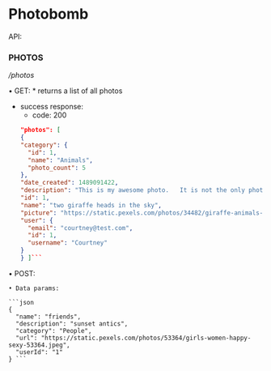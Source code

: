 # Photobomb

API:

### PHOTOS

  */photos*

  •  GET:
      * returns a list of all photos

  * success response:
      * code: 200
      ```json
      "photos": [
    {
      "category": {
        "id": 1,
        "name": "Animals",
        "photo_count": 5
      },
      "date_created": 1489091422,
      "description": "This is my awesome photo.   It is not the only photo, but it is my favourite... well except for that other one, but it is nsfw",
      "id": 1,
      "name": "two giraffe heads in the sky",
      "picture": "https://static.pexels.com/photos/34482/giraffe-animals-zoo-funny.jpg",
      "user": {
        "email": "courtney@test.com",
        "id": 1,
        "username": "Courtney"
      }
    } ]```

  • POST:

    • Data params:

    ```json
    {
      "name": "friends",
      "description": "sunset antics",
      "category": "People",
      "url": "https://static.pexels.com/photos/53364/girls-women-happy-sexy-53364.jpeg",
      "userId": "1"
    } ```
